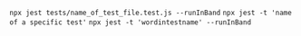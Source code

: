 `npx jest tests/name_of_test_file.test.js --runInBand`
`npx jest -t 'name of a specific test'`
`npx jest -t 'wordintestname' --runInBand`
